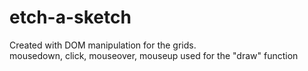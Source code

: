 # etch-a-sketch
Created with DOM manipulation for the grids.  <br>
mousedown, click, mouseover, mouseup used for the "draw" function
